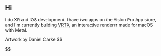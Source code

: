 ## Hi

I do XR and iOS development. I have two apps on the Vision Pro App store, and I'm currently building [VRTX](https://wwww.github.com/slhodak/VRTX), an interactive renderer made for macOS with Metal.

Artwork by Daniel Clarke
$$
<style>
  body {
    background-image: url('[https://example.com/image.jpg](https://www.reddit.com/r/solarpunk/comments/nw5had/art_by_daniel_clarke/#lightbox)');
    height: 500px;
    width: 500px;
    background-size: cover;
  }
</style>
$$
